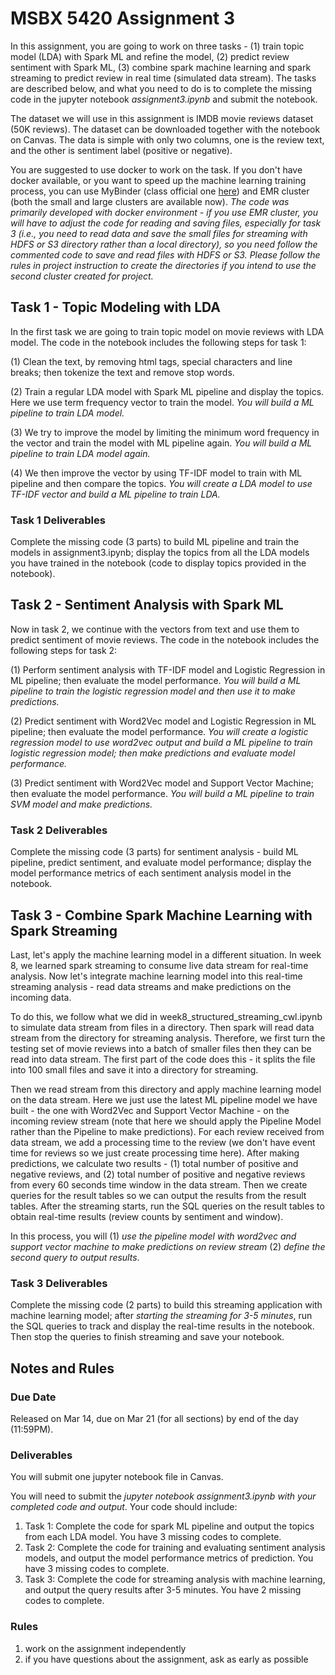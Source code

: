 # MSBX 5420 Assignment 3

In this assignment, you are going to work on three tasks - (1) train topic model (LDA) with Spark ML and refine the model, (2) predict review sentiment with Spark ML, (3) combine spark machine learning and spark streaming to predict review in real time (simulated data stream). The tasks are described below, and what you need to do is to complete the missing code in the jupyter notebook *assignment3.ipynb* and submit the notebook.

The dataset we will use in this assignment is IMDB movie reviews dataset (50K reviews). The dataset can be downloaded together with the notebook on Canvas. The data is simple with only two columns, one is the review text, and the other is sentiment label (positive or negative).

You are suggested to use docker to work on the task. If you don't have docker available, or you want to speed up the machine learning training process, you can use MyBinder (class official one [here](https://mybinder.org/v2/gh/msbx5420-class/msbx5420-class.github.io/HEAD)) and EMR cluster (both the small and large clusters are available now). *The code was primarily developed with docker environment - if you use EMR cluster, you will have to adjust the code for reading and saving files, especially for task 3 (i.e., you need to read data and save the small files for streaming with HDFS or S3 directory rather than a local directory), so you need follow the commented code to save and read files with HDFS or S3. Please follow the rules in project instruction to create the directories if you intend to use the second cluster created for project.*

## Task 1 - Topic Modeling with LDA

In the first task we are going to train topic model on movie reviews with LDA model. The code in the notebook includes the following steps for task 1:

(1) Clean the text, by removing html tags, special characters and line breaks; then tokenize the text and remove stop words.

(2) Train a regular LDA model with Spark ML pipeline and display the topics. Here we use term frequency vector to train the model. *You will build a ML pipeline to train LDA model.*

(3) We try to improve the model by limiting the minimum word frequency in the vector and train the model with ML pipeline again. *You will build a ML pipeline to train LDA model again.*

(4) We then improve the vector by using TF-IDF model to train with ML pipeline and then compare the topics. *You will create a LDA model to use TF-IDF vector and build a ML pipeline to train LDA.*

### Task 1 Deliverables

Complete the missing code (3 parts) to build ML pipeline and train the models in assignment3.ipynb; display the topics from all the LDA models you have trained in the notebook (code to display topics provided in the notebook).

## Task 2 - Sentiment Analysis with Spark ML

Now in task 2, we continue with the vectors from text and use them to predict sentiment of movie reviews. The code in the notebook includes the following steps for task 2:

(1) Perform sentiment analysis with TF-IDF model and Logistic Regression in ML pipeline; then evaluate the model performance. *You will build a ML pipeline to train the logistic regression model and then use it to make predictions.*

(2) Predict sentiment with Word2Vec model and Logistic Regression in ML pipeline; then evaluate the model performance. *You will create a logistic regression model to use word2vec output and build a ML pipeline to train logistic regression model; then make predictions and evaluate model performance.*

(3) Predict sentiment with Word2Vec model and Support Vector Machine; then evaluate the model performance. *You will build a ML pipeline to train SVM model and make predictions.*

### Task 2 Deliverables

Complete the missing code (3 parts) for sentiment analysis - build ML pipeline, predict sentiment, and evaluate model performance; display the model performance metrics of each sentiment analysis model in the notebook.

## Task 3 - Combine Spark Machine Learning with Spark Streaming

Last, let's apply the machine learning model in a different situation. In week 8, we learned spark streaming to consume live data stream for real-time analysis. Now let's integrate machine learning model into this real-time streaming analysis - read data streams and make predictions on the incoming data.

To do this, we follow what we did in week8_structured_streaming_cwl.ipynb to simulate data stream from files in a directory. Then spark will read data stream from the directory for streaming analysis. Therefore, we first turn the testing set of movie reviews into a batch of smaller files then they can be read into data stream. The first part of the code does this - it splits the file into 100 small files and save it into a directory for streaming.

Then we read stream from this directory and apply machine learning model on the data stream. Here we just use the latest ML pipeline model we have built - the one with Word2Vec and Support Vector Machine - on the incoming review stream (note that here we should apply the Pipeline Model rather than the Pipeline to make predictions). For each review received from data stream, we add a processing time to the review (we don't have event time for reviews so we just create processing time here). After making predictions, we calculate two results - (1) total number of positive and negative reviews, and (2) total number of positive and negative reviews from every 60 seconds time window in the data stream. Then we create queries for the result tables so we can output the results from the result tables. After the streaming starts, run the SQL queries on the result tables to obtain real-time results (review counts by sentiment and window).

In this process, you will (1) *use the pipeline model with word2vec and support vector machine to make predictions on review stream* (2) *define the second query to output results*.

### Task 3 Deliverables

Complete the missing code (2 parts) to build this streaming application with machine learning model; after *starting the streaming for 3-5 minutes*, run the SQL queries to track and display the real-time results in the notebook. Then stop the queries to finish streaming and save your notebook.

## Notes and Rules

### Due Date

Released on Mar 14, due on Mar 21 (for all sections) by end of the day (11:59PM).

### Deliverables

You will submit one jupyter notebook file in Canvas.

You will need to submit the *jupyter notebook assignment3.ipynb with your completed code and output*. Your code should include:

1. Task 1: Complete the code for spark ML pipeline and output the topics from each LDA model. You have 3 missing codes to complete.
2. Task 2: Complete the code for training and evaluating sentiment analysis models, and output the model performance metrics of prediction. You have 3 missing codes to complete.
3. Task 3: Complete the code for streaming analysis with machine learning, and output the query results after 3-5 minutes. You have 2 missing codes to complete.

### Rules

1. work on the assignment independently
2. if you have questions about the assignment, ask as early as possible